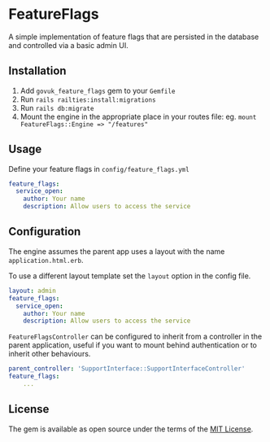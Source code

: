 # FeatureFlags

A simple implementation of feature flags that are persisted in the database and controlled via
a basic admin UI.

## Installation

1. Add `govuk_feature_flags` gem to your `Gemfile`
1. Run `rails railties:install:migrations`
1. Run `rails db:migrate`
1. Mount the engine in the appropriate place in your routes file: eg. `mount FeatureFlags::Engine => "/features"`

## Usage

Define your feature flags in `config/feature_flags.yml`

```yaml
feature_flags:
  service_open:
    author: Your name
    description: Allow users to access the service
```

## Configuration

The engine assumes the parent app uses a layout with the name `application.html.erb`.

To use a different layout template set the `layout` option in the config file.

```yaml
layout: admin
feature_flags:
  service_open:
    author: Your name
    description: Allow users to access the service
```

`FeatureFlagsController` can be configured to inherit from a controller in the parent application, useful if you want to mount behind authentication or to inherit other behaviours.

```yaml
parent_controller: 'SupportInterface::SupportInterfaceController'
feature_flags:
    ...
```

## License

The gem is available as open source under the terms of the [MIT License](https://opensource.org/licenses/MIT).

